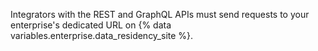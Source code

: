 Integrators with the REST and GraphQL APIs must send requests to your enterprise's dedicated URL on {% data variables.enterprise.data_residency_site %}.
